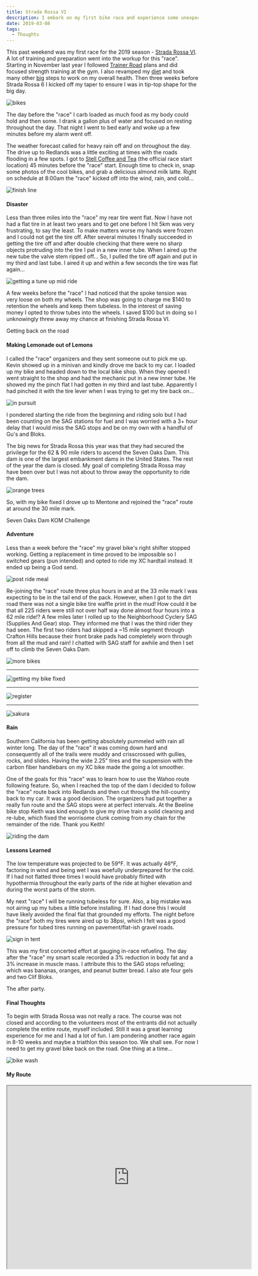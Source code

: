 ```yaml
---
title: Strada Rossa VI
description: I embark on my first bike race and experience some unexpected issues...
date: 2019-03-08
tags:
  - Thoughts
---
```

<p>This past weekend was my first race for the 2019 season - <a rel="noreferrer noopener" aria-label="Strada Rossa VI (opens in a new tab)" href="https://www.stradarossa.com" target="_blank">Strada Rossa VI</a>. A lot of training and preparation went into the workup for this "race". Starting in November last year I followed <a rel="noreferrer noopener" aria-label="Trainer Road (opens in a new tab)" href="https://www.trainerroad.com" target="_blank">Trainer Road</a> plans and did focused strength training at the gym. I also revamped my <a rel="noreferrer noopener" aria-label="diet  (opens in a new tab)" href="http://3.92.164.201/the-endurance-diet/" target="_blank">diet</a> and took many other <a rel="noreferrer noopener" aria-label="big  (opens in a new tab)" href="http://3.92.164.201/healthy-lifestyle/" target="_blank">big</a> steps to work on my overall health. Then three weeks before Strada Rossa 6 I kicked off my taper to ensure I was in tip-top shape for the big day. </p>

<img src="https://macadam-grinding-photos.s3.us-west-2.amazonaws.com/Strada+Rossa+VI/+strada-rossa-VI-gravel-race-redlands-stell-coffee-and-tea-bike-culture-adventure-race-more+bikes.jpg" alt="bikes" class="blogImages" />

<p>The day before the "race" I carb loaded as much food as my body could hold and then some. I drank a gallon plus of water and focused on resting throughout the day. That night I went to bed early and woke up a few minutes before my alarm went off. </p>

<p>The weather forecast called for heavy rain off and on throughout the day. The drive up to Redlands was a little exciting at times with the roads flooding in a few spots. I got to <a href="https://goo.gl/maps/UtcraLFg24q" target="_blank" rel="noreferrer noopener" aria-label="Stell Coffee and Tea (opens in a new tab)">Stell Coffee and Tea</a> (the official race start location) 45 minutes before the "race" start. Enough time to check in, snap some photos of the cool bikes, and grab a delicious almond milk latte. Right on schedule at 8:00am the "race" kicked off into the wind, rain, and cold...</p>

<img src="https://macadam-grinding-photos.s3.us-west-2.amazonaws.com/Strada+Rossa+VI/strada-rossa-VI-gravel-race-redlands-stell-coffee-and-tea-bike-culture-adventure-race-finish+line.jpg" alt="finish line" class="blogImages" />

<h4>Disaster</h4>

<p>Less than three miles into the "race" my rear tire went flat. Now I have not had a flat tire in at least two years and to get one before I hit 5km was very frustrating, to say the least. To make matters worse my hands were frozen and I could not get the tire off. After several minutes I finally succeeded in getting the tire off and after double checking that there were no sharp objects protruding into the tire I put in a new inner tube. When I aired up the new tube the valve stem ripped off... So, I pulled the tire off again and put in my third and last tube. I aired it up and within a few seconds the tire was flat again...</p>

<img src="https://macadam-grinding-photos.s3.us-west-2.amazonaws.com/Strada+Rossa+VI/strada-rossa-VI-gravel-race-redlands-stell-coffee-and-tea-bike-culture-adventure-race-getting+the+bike+fixed.jpg" alt="getting a tune up mid ride" class="blogImages" />

<p>A few weeks before the "race" I had noticed that the spoke tension was very loose on both my wheels. The shop was going to charge me $140 to retention the wheels and keep them tubeless. In the interest of saving money I opted to throw tubes into the wheels. I saved $100 but in doing so I unknowingly threw away my chance at finishing Strada Rossa VI.</p>

<figcaption>Getting back on the road</figcaption>

<h4>Making Lemonade out of Lemons</h4>

<p>I called the "race" organizers and they sent someone out to pick me up. Kevin showed up in a minivan and kindly drove me back to my car. I loaded up my bike and headed down to the local bike shop. When they opened I went straight to the shop and had the mechanic put in a new inner tube. He showed my the pinch flat I had gotten in my third and last tube. Apparently I had pinched it with the tire lever when I was trying to get my tire back on... </p>

<img src="https://macadam-grinding-photos.s3.us-west-2.amazonaws.com/Strada+Rossa+VI/strada-rossa-VI-gravel-race-redlands-stell-coffee-and-tea-bike-culture-adventure-race-in+pursuit.jpg" alt="in pursuit" class="blogImages" />

<p>I pondered starting the ride from the beginning and riding solo but I had been counting on the SAG stations for fuel and I was worried with a 3+ hour delay that I would miss the SAG stops and be on my own with a handful of Gu's and Bloks. </p>

<p>The big news for Strada Rossa this year was that they had secured the privilege for the 62 &amp; 90 mile riders to ascend the Seven Oaks Dam. This dam is one of the largest embankment dams in the United States. The rest of the year the dam is closed. My goal of completing Strada Rossa may have been over but I was not about to throw away the opportunity to ride the dam.</p>

<img src="https://macadam-grinding-photos.s3.us-west-2.amazonaws.com/Strada+Rossa+VI/strada-rossa-VI-gravel-race-redlands-stell-coffee-and-tea-bike-culture-adventure-race-orange+trees.jpg" alt="orange trees" class="blogImages" />

<p>So, with my bike fixed I drove up to Mentone and rejoined the "race" route at around the 30 mile mark. </p>

<figcaption>Seven Oaks Dam KOM Challenge</figcaption>

<h4>Adventure</h4>

<p>Less than a week before the "race" my gravel bike's right shifter stopped working. Getting a replacement in time proved to be impossible so I switched gears (pun intended) and opted to ride my XC hardtail instead. It ended up being a God send. </p>

<img src="https://macadam-grinding-photos.s3.us-west-2.amazonaws.com/Strada+Rossa+VI/strada-rossa-VI-gravel-race-redlands-stell-coffee-and-tea-bike-culture-adventure-race-post+ride+snacks.jpg" alt="post ride meal" class="blogImages" />

<p>Re-joining the "race" route three plus hours in and at the 33 mile mark I was expecting to be in the tail end of the pack. However, when I got to the dirt road there was not a single bike tire waffle print in the mud! How could it be that all 225 riders were still not over half way done almost four hours into a 62 mile ride!? A few miles later I rolled up to the Neighborhood Cyclery SAG (Supplies And Gear) stop. They informed me that I was the third rider they had seen. The first two riders had skipped a ~15 mile segment through Crafton Hills because their front brake pads had completely worn through from all the mud and rain! I chatted with SAG staff for awhile and then I set off to climb the Seven Oaks Dam. </p>

<img src="https://macadam-grinding-photos.s3.us-west-2.amazonaws.com/Strada+Rossa+VI/strada-rossa-VI-gravel-race-redlands-stell-coffee-and-tea-bike-culture-adventure-race-rain.jpg" alt="more bikes" class="blogImages" />
<hr />
<img src="https://macadam-grinding-photos.s3.us-west-2.amazonaws.com/Strada+Rossa+VI/strada-rossa-VI-gravel-race-redlands-stell-coffee-and-tea-bike-culture-adventure-race-redlands+cyclery.jpg" alt="getting my bike fixed" class="blogImages" />
<hr />
<img src="https://macadam-grinding-photos.s3.us-west-2.amazonaws.com/Strada+Rossa+VI/strada-rossa-VI-gravel-race-redlands-stell-coffee-and-tea-bike-culture-adventure-race-register.jpg" alt="register" class="blogImages" />
<hr />
<img src="https://macadam-grinding-photos.s3.us-west-2.amazonaws.com/Strada+Rossa+VI/strada-rossa-VI-gravel-race-redlands-stell-coffee-and-tea-bike-culture-adventure-race-sakura.jpg" alt="sakura" class="blogImages" />

<h4>Rain</h4>

<p>Southern California has been getting absolutely pummeled with rain all winter long. The day of the "race" it was coming down hard and consequently all of the trails were muddy and crisscrossed with gullies, rocks, and slides. Having the wide 2.25" tires and the suspension with the carbon fiber handlebars on my XC bike made the going a lot smoother. </p>

<p>One of the goals for this "race" was to learn how to use the Wahoo route following feature. So, when I reached the top of the dam I decided to follow the "race" route back into Redlands and then cut through the hill-country back to my car. It was a good decision. The organizers had put together a really fun route and the SAG stops were at perfect intervals. At the Beeline bike stop Keith was kind enough to give my drive train a solid cleaning and re-lube, which fixed the worrisome clunk coming from my chain for the remainder of the ride. Thank you Keith! </p>

<img src="https://macadam-grinding-photos.s3.us-west-2.amazonaws.com/Strada+Rossa+VI/strada-rossa-VI-gravel-race-redlands-stell-coffee-and-tea-bike-culture-adventure-race-seven+oaks+dam.jpg" alt="riding the dam" class="blogImages" />

<h4>Lessons Learned</h4>

<p>The low temperature was projected to be 59°F. It was actually 46°F, factoring in wind and being wet I was woefully underprepared for the cold. If I had not flatted three times I would have probably flirted with hypothermia throughout the early parts of the ride at higher elevation and during the worst parts of the storm.</p>

<p>My next "race" I will be running tubeless for sure. Also, a big mistake was not airing up my tubes a little before installing. If I had done this I would have likely avoided the final flat that grounded my efforts. The night before the "race" both my tires were aired up to 38psi, which I felt was a good pressure for tubed tires running on pavement/flat-ish gravel roads. </p>

<img src="https://macadam-grinding-photos.s3.us-west-2.amazonaws.com/Strada+Rossa+VI/strada-rossa-VI-gravel-race-redlands-stell-coffee-and-tea-bike-culture-adventure-race-stells.jpg" alt="sign in tent" class="blogImages" />

<p>This was my first concerted effort at gauging in-race refueling. The day after the "race" my smart scale recorded a 3% reduction in body fat and a 3% increase in muscle mass. I attribute this to the SAG stops refueling; which was bananas, oranges, and peanut butter bread. I also ate four gels and two Clif Bloks.</p>

<figcaption>The after party.</figcaption>

<h4>Final Thoughts</h4>

<p>To begin with Strada Rossa was not really a race. The course was not closed and according to the volunteers most of the entrants did not actually complete the entire route, myself included. Still it was a great learning experience for me and I had a lot of fun. I am pondering another race again in 8-10 weeks and maybe a triathlon this season too. We shall see. For now I need to get my gravel bike back on the road. One thing at a time...</p>

<img src="https://macadam-grinding-photos.s3.us-west-2.amazonaws.com/Strada+Rossa+VI/strada-rossa-VI-gravel-race-redlands-stell-coffee-and-tea-bike-culture-adventure-race-washed+bikes.jpg" alt="bike wash" class="blogImages" />

<h4>My Route</h4>
<div style="text-align:center;"><iframe src="https://www.google.com/maps/d/u/0/embed?mid=1nvfhwTr3oPTcy0WaK-kCYli261n_0aAh" width="640" height="480"></iframe></div>
